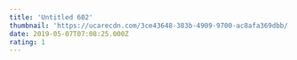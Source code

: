 ```yaml
---
title: 'Untitled 602'
thumbnail: 'https://ucarecdn.com/3ce43648-383b-4909-9700-ac8afa369dbb/'
date: 2019-05-07T07:08:25.000Z
rating: 1
---
```

